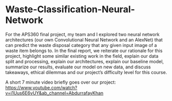 # Waste-Classification-Neural-Network

For the APS360 final project, my team and I explored two neural network architectures (our own Convolutional Neural Network and an AlexNet) that can predict the waste
disposal category that any given input image of a waste item belongs to. In the final report, we reiterate our rationale for this project, highlight some similar existing
work in the field, explain our data split and processing, explain our architectures, explain our baseline model, summarize our results, evaluate our model on new data, 
and discuss takeaways, ethical dilemmas and our project’s difficulty level for this course.

A short 7 minute video briefly goes over our project:
https://www.youtube.com/watch?v=i1Uus6E6vUY&ab_channel=AbdurrafayKhan
